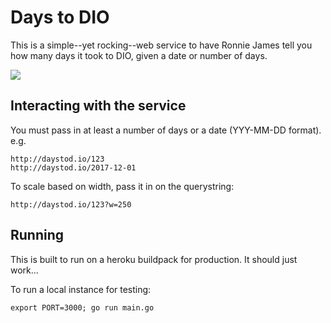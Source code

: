 # Days to DIO
This is a simple--yet rocking--web service to have Ronnie James tell you how many days it took to DIO, given a date or number of days.

<img src="http://daystod.io/42?w=250">

## Interacting with the service

You must pass in at least a number of days or a date (YYY-MM-DD format). e.g.

```
http://daystod.io/123
http://daystod.io/2017-12-01
```

To scale based on width, pass it in on the querystring:
```
http://daystod.io/123?w=250
```

## Running
This is built to run on a heroku buildpack for production. It should just work...

To run a local instance for testing:
```
export PORT=3000; go run main.go
```
